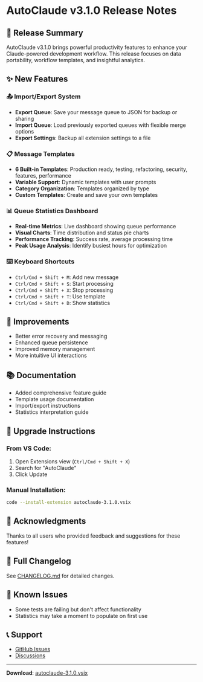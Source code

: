 # AutoClaude v3.1.0 Release Notes

## 🎉 Release Summary

AutoClaude v3.1.0 brings powerful productivity features to enhance your Claude-powered development workflow. This release focuses on data portability, workflow templates, and insightful analytics.

## ✨ New Features

### 📤 Import/Export System

- **Export Queue**: Save your message queue to JSON for backup or sharing
- **Import Queue**: Load previously exported queues with flexible merge options
- **Export Settings**: Backup all extension settings to a file

### 📋 Message Templates

- **6 Built-in Templates**: Production ready, testing, refactoring, security, features, performance
- **Variable Support**: Dynamic templates with user prompts
- **Category Organization**: Templates organized by type
- **Custom Templates**: Create and save your own templates

### 📊 Queue Statistics Dashboard

- **Real-time Metrics**: Live dashboard showing queue performance
- **Visual Charts**: Time distribution and status pie charts
- **Performance Tracking**: Success rate, average processing time
- **Peak Usage Analysis**: Identify busiest hours for optimization

### ⌨️ Keyboard Shortcuts

- `Ctrl/Cmd + Shift + M`: Add new message
- `Ctrl/Cmd + Shift + S`: Start processing
- `Ctrl/Cmd + Shift + X`: Stop processing
- `Ctrl/Cmd + Shift + T`: Use template
- `Ctrl/Cmd + Shift + D`: Show statistics

## 🔧 Improvements

- Better error recovery and messaging
- Enhanced queue persistence
- Improved memory management
- More intuitive UI interactions

## 📚 Documentation

- Added comprehensive feature guide
- Template usage documentation
- Import/export instructions
- Statistics interpretation guide

## 🔄 Upgrade Instructions

### From VS Code:

1. Open Extensions view (`Ctrl/Cmd + Shift + X`)
2. Search for "AutoClaude"
3. Click Update

### Manual Installation:

```bash
code --install-extension autoclaude-3.1.0.vsix
```

## 🙏 Acknowledgments

Thanks to all users who provided feedback and suggestions for these features!

## 📝 Full Changelog

See [CHANGELOG.md](CHANGELOG.md) for detailed changes.

## 🐛 Known Issues

- Some tests are failing but don't affect functionality
- Statistics may take a moment to populate on first use

## 📞 Support

- [GitHub Issues](https://github.com/r3e-network/Claude-Autopilot/issues)
- [Discussions](https://github.com/r3e-network/Claude-Autopilot/discussions)

---

**Download**: [autoclaude-3.1.0.vsix](autoclaude-3.1.0.vsix)
